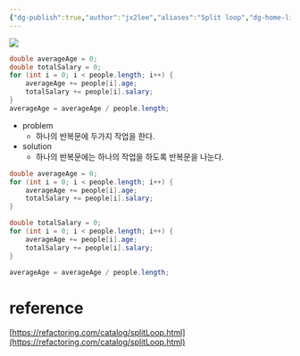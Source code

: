 ```yaml
---
{"dg-publish":true,"author":"jx2lee","aliases":"Split loop","dg-home-link":false,"dg-show-local-graph":true,"dg-show-backlinks":true,"dg-show-toc":false,"dg-show-inline-title":false,"dg-show-file-tree":false,"dg-enable-search":false,"dg-link-preview":false,"dg-show-tags":false,"dg-pass-frontmatter":false,"permalink":"/etc/__/refactoring/split-loop/","dgShowBacklinks":true,"dgShowLocalGraph":true,"dgPassFrontmatter":true,"noteIcon":"","created":"2023-12-20T00:33:04.000+09:00"}
---
```



![](https://i.imgur.com/clOlDTS.png)

```java
double averageAge = 0;  
double totalSalary = 0;  
for (int i = 0; i < people.length; i++) {  
	averageAge += people[i].age;  
	totalSalary += people[i].salary;  
}  
averageAge = averageAge / people.length;
```

- problem
	- 하나의 반복문에 두가지 작업을 한다.
- solution
	- 하나의 반복문에는 하나의 작업을 하도록 반복문을 나눈다.

```java
double averageAge = 0;  
for (int i = 0; i < people.length; i++) {  
	averageAge += people[i].age;  
	totalSalary += people[i].salary;  
}

double totalSalary = 0;  
for (int i = 0; i < people.length; i++) {  
	averageAge += people[i].age;  
	totalSalary += people[i].salary;  
}

averageAge = averageAge / people.length;
```

# reference
[https://refactoring.com/catalog/splitLoop.html](https://refactoring.com/catalog/splitLoop.html)